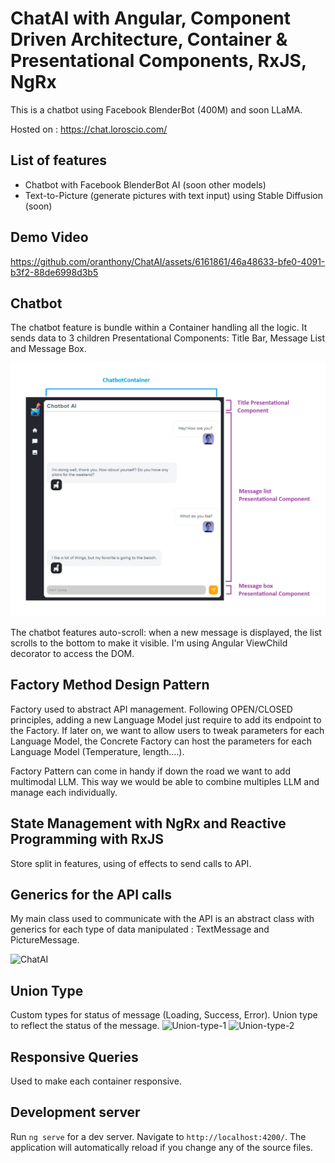 # ChatAI with Angular, Component Driven Architecture, Container & Presentational Components, RxJS, NgRx

This is a chatbot using Facebook BlenderBot (400M) and soon LLaMA.

Hosted on : https://chat.loroscio.com/

## List of features

- Chatbot with Facebook BlenderBot AI (soon other models)
- Text-to-Picture (generate pictures with text input) using Stable Diffusion (soon)

## Demo Video

https://github.com/oranthony/ChatAI/assets/6161861/46a48633-bfe0-4091-b3f2-88de6998d3b5


## Chatbot

The chatbot feature is bundle within a Container handling all the logic. It sends data to 3 children Presentational Components: Title Bar, Message List and Message Box.

![alt text](/doc/component-architecture.png)

The chatbot features auto-scroll: when a new message is displayed, the list scrolls to the bottom to make it visible. I'm using Angular ViewChild decorator to access the DOM.

## Factory Method Design Pattern

Factory used to abstract API management. Following OPEN/CLOSED principles, adding a new Language Model just require to add its endpoint to the Factory. If later on, we want to allow users to tweak parameters for each Language Model, the Concrete Factory can host the parameters for each Language Model (Temperature, length....).

Factory Pattern can come in handy if down the road we want to add multimodal LLM. This way we would be able to combine multiples LLM and manage each individually.

## State Management with NgRx and Reactive Programming with RxJS

Store split in features, using of effects to send calls to API.

## Generics for the API calls

My main class used to communicate with the API is an abstract class with generics for each type of data manipulated : TextMessage and PictureMessage.

![ChatAI](https://github.com/oranthony/ChatAI/assets/6161861/d75ce678-17dd-4e0e-852f-323777ae17e6)

## Union Type

Custom types for status of message (Loading, Success, Error). Union type to reflect the status of the message. 
![Union-type-1](https://github.com/oranthony/ChatAI/assets/6161861/bd7d14ee-8990-4015-9d80-44b0d5f4dc6a)
![Union-type-2](https://github.com/oranthony/ChatAI/assets/6161861/4bf12b82-f103-4499-917e-57fca628d6d9)

## Responsive Queries

Used to make each container responsive.

## Development server

Run `ng serve` for a dev server. Navigate to `http://localhost:4200/`. The application will automatically reload if you change any of the source files.

